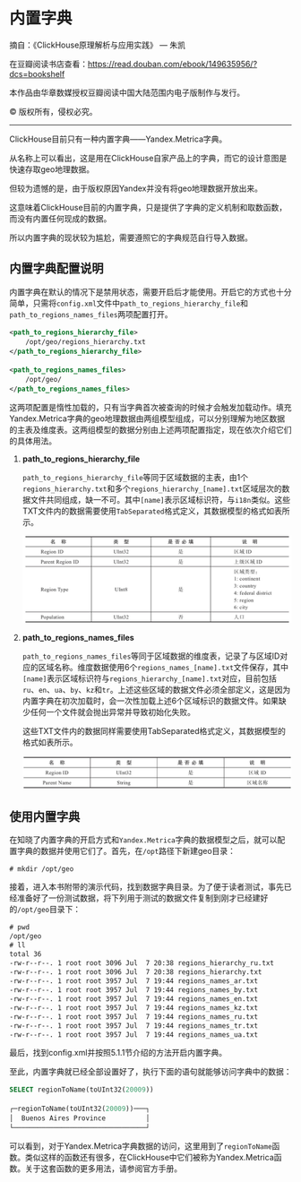 # 内置字典

摘自：《ClickHouse原理解析与应用实践》 — 朱凯

在豆瓣阅读书店查看：<https://read.douban.com/ebook/149635956/?dcs=bookshelf>

本作品由华章数媒授权豆瓣阅读中国大陆范围内电子版制作与发行。

© 版权所有，侵权必究。

-----

ClickHouse目前只有一种内置字典——Yandex.Metrica字典。

从名称上可以看出，这是用在ClickHouse自家产品上的字典，而它的设计意图是快速存取geo地理数据。

但较为遗憾的是，由于版权原因Yandex并没有将geo地理数据开放出来。

这意味着ClickHouse目前的内置字典，只是提供了字典的定义机制和取数函数，而没有内置任何现成的数据。

所以内置字典的现状较为尴尬，需要遵照它的字典规范自行导入数据。

## 内置字典配置说明

内置字典在默认的情况下是禁用状态，需要开启后才能使用。开启它的方式也十分简单，只需将`config.xml`文件中`path_to_regions_hierarchy_file`和`path_to_regions_names_files`两项配置打开。

```xml
<path_to_regions_hierarchy_file>
    /opt/geo/regions_hierarchy.txt
</path_to_regions_hierarchy_file>

<path_to_regions_names_files>
    /opt/geo/
</path_to_regions_names_files>
```

这两项配置是惰性加载的，只有当字典首次被查询的时候才会触发加载动作。填充Yandex.Metrica字典的geo地理数据由两组模型组成，可以分别理解为地区数据的主表及维度表。这两组模型的数据分别由上述两项配置指定，现在依次介绍它们的具体用法。

1. **path_to_regions_hierarchy_file**

    `path_to_regions_hierarchy_file`等同于区域数据的主表，由1个`regions_hierarchy.txt`和多个`regions_hierarchy_[name].txt`区域层次的数据文件共同组成，缺一不可。其中`[name]`表示区域标识符，与`i18n`类似。这些TXT文件内的数据需要使用`TabSeparated`格式定义，其数据模型的格式如表所示。

    ![regions_hierarchy数据模型说明](../images/clickhouse22.jpeg)

2. **path_to_regions_names_files**

    `path_to_regions_names_files`等同于区域数据的维度表，记录了与区域ID对应的区域名称。维度数据使用6个`regions_names_[name].txt`文件保存，其中`[name]`表示区域标识符与`regions_hierarchy_[name].txt`对应，目前包括`ru`、`en`、`ua`、`by`、`kz`和`tr`。上述这些区域的数据文件必须全部定义，这是因为内置字典在初次加载时，会一次性加载上述6个区域标识的数据文件。如果缺少任何一个文件就会抛出异常并导致初始化失败。

    这些TXT文件内的数据同样需要使用TabSeparated格式定义，其数据模型的格式如表所示。

    ![regions_hierarchy数据模型说明](../images/clickhouse23.jpeg)

## 使用内置字典

在知晓了内置字典的开启方式和`Yandex.Metrica`字典的数据模型之后，就可以配置字典的数据并使用它们了。首先，在`/opt`路径下新建geo目录：

```shell
# mkdir /opt/geo
```

接着，进入本书附带的演示代码，找到数据字典目录。为了便于读者测试，事先已经准备好了一份测试数据，将下列用于测试的数据文件复制到刚才已经建好的`/opt/geo`目录下：

```shell
# pwd
/opt/geo
# ll
total 36
-rw-r--r--. 1 root root 3096 Jul  7 20:38 regions_hierarchy_ru.txt
-rw-r--r--. 1 root root 3096 Jul  7 20:38 regions_hierarchy.txt
-rw-r--r--. 1 root root 3957 Jul  7 19:44 regions_names_ar.txt
-rw-r--r--. 1 root root 3957 Jul  7 19:44 regions_names_by.txt
-rw-r--r--. 1 root root 3957 Jul  7 19:44 regions_names_en.txt
-rw-r--r--. 1 root root 3957 Jul  7 19:44 regions_names_kz.txt
-rw-r--r--. 1 root root 3957 Jul  7 19:44 regions_names_ru.txt
-rw-r--r--. 1 root root 3957 Jul  7 19:44 regions_names_tr.txt
-rw-r--r--. 1 root root 3957 Jul  7 19:44 regions_names_ua.txt
```

最后，找到config.xml并按照5.1.1节介绍的方法开启内置字典。

至此，内置字典就已经全部设置好了，执行下面的语句就能够访问字典中的数据：

```sql
SELECT regionToName(toUInt32(20009))

┌─regionToName(toUInt32(20009))───┐
│  Buenos Aires Province          │
└─────────────────────────────────┘
```

可以看到，对于Yandex.Metrica字典数据的访问，这里用到了`regionToName`函数。类似这样的函数还有很多，在ClickHouse中它们被称为Yandex.Metrica函数。关于这套函数的更多用法，请参阅官方手册。
